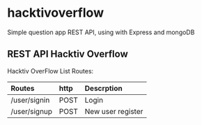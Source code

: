 # hacktivoverflow
Simple question app REST API, using with Express and mongoDB    

## REST API Hacktiv Overflow

Hacktiv OverFlow List Routes:

|Routes             |http              |Descrption      |
|:---------------   |:---------------  |:---------------|
|/user/signin       |POST              |Login           |
|/user/signup       |POST              |New user register|
